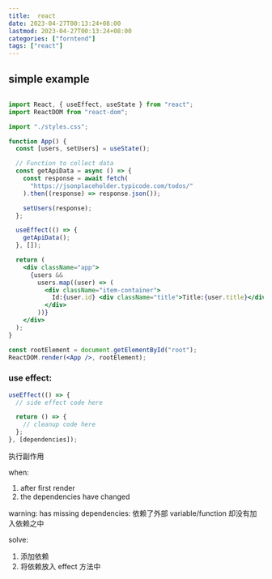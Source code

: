 ```yaml
---
title:  react
date: 2023-04-27T00:13:24+08:00
lastmod: 2023-04-27T00:13:24+08:00
categories: ["forntend"]
tags: ["react"]
---
```



## simple example
```jsx

import React, { useEffect, useState } from "react";
import ReactDOM from "react-dom";

import "./styles.css";

function App() {
  const [users, setUsers] = useState();

  // Function to collect data
  const getApiData = async () => {
    const response = await fetch(
      "https://jsonplaceholder.typicode.com/todos/"
    ).then((response) => response.json());

    setUsers(response);
  };

  useEffect(() => {
    getApiData();
  }, []);

  return (
    <div className="app">
      {users &&
        users.map((user) => (
          <div className="item-container">
            Id:{user.id} <div className="title">Title:{user.title}</div>
          </div>
        ))}
    </div>
  );
}

const rootElement = document.getElementById("root");
ReactDOM.render(<App />, rootElement);
```


### use effect:
```jsx
useEffect(() => {
  // side effect code here

  return () => {
    // cleanup code here
  };
}, [dependencies]);
```

执行副作用

when:
1. after first render 
2. the dependencies have changed



warning: has missing dependencies:
依赖了外部 variable/function  却没有加入依赖之中

solve:
1. 添加依赖
2. 将依赖放入 effect 方法中


